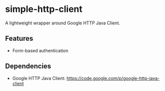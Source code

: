 simple-http-client
==================

A lightweight wrapper around Google HTTP Java Client.

Features
--------
- Form-based authentication
 

Dependencies
------------
- Google HTTP Java Client: https://code.google.com/p/google-http-java-client
